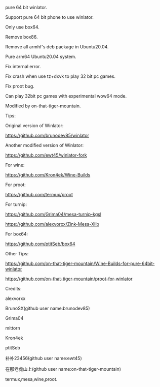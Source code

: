 pure 64 bit winlator.

Support pure 64 bit phone to use winlator.

Only use box64.

Remove box86.

Remove all armhf's deb package in Ubuntu20.04.

Pure arm64 Ubuntu20.04 system.

Fix internal error.

Fix crash when use tz+dxvk to play 32 bit pc games.

Fix proot bug.

Can play 32bit pc games with experimental wow64 mode.

Modified by on-that-tiger-mountain.

Tips:

Original version of Winlator:

https://github.com/brunodev85/winlator

Another modified version of Winlator:

https://github.com/ewt45/winlator-fork

For wine:

https://github.com/Kron4ek/Wine-Builds

For proot:

https://github.com/termux/proot

For turnip:

https://github.com/Grima04/mesa-turnip-kgsl

https://github.com/alexvorxx/Zink-Mesa-Xlib

For box64:

https://github.com/ptitSeb/box64


Other Tips:

https://github.com/on-that-tiger-mountain/Wine-Builds-for-pure-64bit-winlator

https://github.com/on-that-tiger-mountain/proot-for-winlator

Credits:

alexvorxx

BrunoSX(github user name:brunodev85)

Grima04

mittorn

Kron4ek

ptitSeb

补补23456(github user name:ewt45)

在那老虎山上(github user name:on-that-tiger-mountain)

termux,mesa,wine,proot.